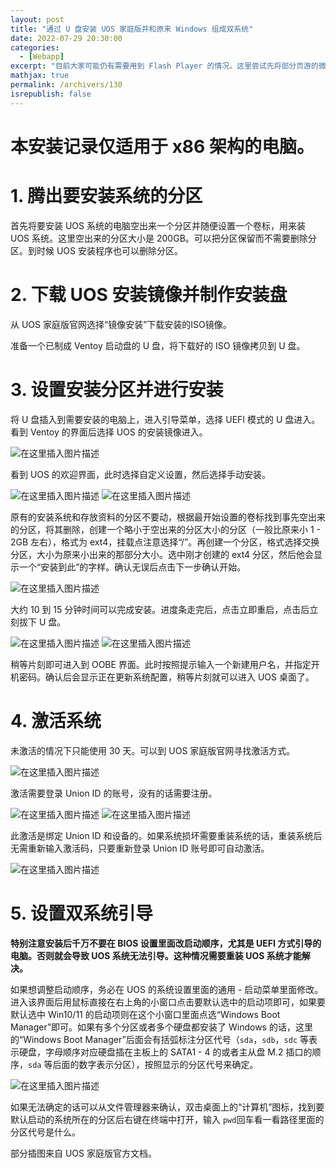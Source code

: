 ```yaml
---
layout: post
title: "通过 U 盘安装 UOS 家庭版并和原来 Windows 组成双系统"
date: 2022-07-29 20:30:00
categories: 
  - [Webapp]
excerpt: "目前大家可能仍有需要用到 Flash Player 的情况。这里尝试先将部分页游的微端移植到 UOS 上来。鄙人尽最大可能降低操作的复杂度，不会像那篇《GNASH 移植》那样那么复杂！"
mathjax: true
permalink: /archivers/130
isrepublish: false
---
```


# 本安装记录仅适用于 x86 架构的电脑。
# 1. 腾出要安装系统的分区

首先将要安装 UOS 系统的电脑空出来一个分区并随便设置一个卷标，用来装 UOS 系统。这里空出来的分区大小是 200GB。可以把分区保留而不需要删除分区。到时候 UOS 安装程序也可以删除分区。

# 2. 下载 UOS 安装镜像并制作安装盘

从 UOS 家庭版官网选择“镜像安装”下载安装的ISO镜像。

准备一个已制成 Ventoy 启动盘的 U 盘，将下载好的 ISO 镜像拷贝到 U 盘。

# 3. 设置安装分区并进行安装

将 U 盘插入到需要安装的电脑上，进入引导菜单，选择 UEFI 模式的 U 盘进入。看到 Ventoy 的界面后选择 UOS 的安装镜像进入。

![在这里插入图片描述](https://img-blog.csdnimg.cn/ae68968ef51b43d6ac1cc416e8f8f07d.jpeg#pic_center)


看到 UOS 的欢迎界面，此时选择自定义设置，然后选择手动安装。

![在这里插入图片描述](https://img-blog.csdnimg.cn/4bfaa1b45c2147da923193c7df09905d.png#pic_center)
![在这里插入图片描述](https://img-blog.csdnimg.cn/7d07735a523145188f726d66892e12ca.png#pic_center)


原有的安装系统和存放资料的分区不要动，根据最开始设置的卷标找到事先空出来的分区，将其删除，创建一个略小于空出来的分区大小的分区（一般比原来小 1 - 2GB 左右），格式为 ext4，挂载点注意选择“/”。再创建一个分区，格式选择交换分区，大小为原来小出来的那部分大小。选中刚才创建的 ext4 分区，然后他会显示一个“安装到此”的字样。确认无误后点击下一步确认开始。

![在这里插入图片描述](https://img-blog.csdnimg.cn/b22a296a3ff347feba918c8daaaff9b3.png#pic_center)


大约 10 到 15 分钟时间可以完成安装。进度条走完后，点击立即重启，点击后立刻拔下 U 盘。

![在这里插入图片描述](https://img-blog.csdnimg.cn/359a4752597446bc8d1df09e3be3d86a.png#pic_center)
![在这里插入图片描述](https://img-blog.csdnimg.cn/eada7e130bba42429adc137ee83c4620.png#pic_center)


稍等片刻即可进入到 OOBE 界面。此时按照提示输入一个新建用户名，并指定开机密码。确认后会显示正在更新系统配置，稍等片刻就可以进入 UOS 桌面了。

# 4. 激活系统

未激活的情况下只能使用 30 天。可以到 UOS 家庭版官网寻找激活方式。

![在这里插入图片描述](https://img-blog.csdnimg.cn/d8172bd72f8e4b4b94b4b1c5ddbb2768.png#pic_center)

激活需要登录 Union ID 的账号，没有的话需要注册。

![在这里插入图片描述](https://img-blog.csdnimg.cn/fe88364197e844fe88b9f721ce51a54a.png#pic_center)
![在这里插入图片描述](https://img-blog.csdnimg.cn/98e010e05f974de18851f1e676c4d6df.png#pic_center)


此激活是绑定 Union ID 和设备的。如果系统损坏需要重装系统的话，重装系统后无需重新输入激活码，只要重新登录 Union ID 账号即可自动激活。

![在这里插入图片描述](https://img-blog.csdnimg.cn/0722e9130ef542268ab7c1991cde809c.png#pic_center)


# 5. 设置双系统引导

**特别注意安装后千万不要在 BIOS 设置里面改启动顺序，尤其是 UEFI 方式引导的电脑。否则就会导致 UOS 系统无法引导。这种情况需要重装 UOS 系统才能解决。**

如果想调整启动顺序，务必在 UOS 的系统设置里面的通用 - 启动菜单里面修改。进入该界面后用鼠标直接在右上角的小窗口点击要默认选中的启动项即可，如果要默认选中 Win10/11 的启动项则在这个小窗口里面点选“Windows Boot Manager”即可。如果有多个分区或者多个硬盘都安装了 Windows 的话，这里的“Windows Boot Manager”后面会有括弧标注分区代号（`sda`，`sdb`，`sdc` 等表示硬盘，字母顺序对应硬盘插在主板上的 SATA1 - 4 的或者主从盘 M.2 插口的顺序，`sda` 等后面的数字表示分区），按照显示的分区代号来确定。

![在这里插入图片描述](https://img-blog.csdnimg.cn/a1e3713fbf0c4f5ca213e318b71f42c8.png#pic_center)


如果无法确定的话可以从文件管理器来确认，双击桌面上的“计算机”图标，找到要默认启动的系统所在的分区后右键在终端中打开，输入 `pwd`回车看一看路径里面的分区代号是什么。

部分插图来自 UOS 家庭版官方文档。
